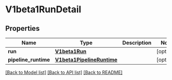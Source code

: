 # V1beta1RunDetail

## Properties
Name | Type | Description | Notes
------------ | ------------- | ------------- | -------------
**run** | [**V1beta1Run**](V1beta1Run.md) |  | [optional] 
**pipeline_runtime** | [**V1beta1PipelineRuntime**](V1beta1PipelineRuntime.md) |  | [optional] 

[[Back to Model list]](../README.md#documentation-for-models) [[Back to API list]](../README.md#documentation-for-api-endpoints) [[Back to README]](../README.md)


